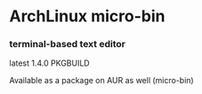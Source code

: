 # ArchLinux micro-bin
### terminal-based text editor

latest 1.4.0 PKGBUILD

Available as a package on AUR as well (micro-bin)
